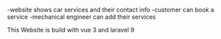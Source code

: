 
-website shows car services and their contact info
-customer can book a service 
-mechanical engineer can add their services

This Website is build with vue 3 and laravel 9
